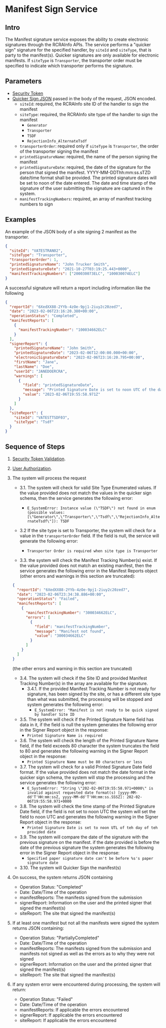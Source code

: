 # Manifest Sign Service

## Intro

The Manifest signature service exposes the ability to create electronic signatures through the RCRAInfo APIs.
The service performs a "quicker sign" signature for the specified handler, by `siteId` and `siteType`, that is party to
the manifest(s). Quicker signatures are only available for electronic manifests. If `siteType` is `Transporter`, the
transporter order must be specified to indicate which transporter performs the signature.

## Parameters

- [Security Token](../authentication.md#security-tokens)
- [Quicker Sign JSON](https://github.com/USEPA/e-manifest/blob/master/Services-Information/Schema/quicker%20sign.json)
  passed in the body of the request, JSON encoded.
  - `siteId`: required, the RCRAInfo site ID of the handler to sign the manifest
  - `siteType`: required, the RCRAInfo site type of the handler to sign the manifest
    - `Generator`
    - `Transporter`
    - `TSDF`
    - `RejectionInfo_AlternateTsdf`
  - `transporterOrder`: required only if `siteType` is `Transporter`, the order of the transporter signing the
    manifest
  - `printedSignatureName`: required, the name of the person signing the manifest
  - `printedSignatureDate`: required, the date of the signature for the person that signed the manifest.
    YYYY-MM-DDThh:mm:ss.sTZD date/time format shall be provided. The printed signature dates will be set to noon of
    the date entered. The date and time stamp of the signature of the user submitting the signature are captured in
    the system.
  - `manifestTrackingNumbers`: required, an array of manifest tracking numbers to sign

## Examples

An example of the JSON body of a site signing 2 manifest as the transporter.

```json
{
  "siteId": "VATESTRAN02",
  "siteType": "Transporter",
  "transporterOrder": 1,
  "printedSignatureName": "John Trucker Smith",
  "printedSignatureDate": "2021-10-27T03:19:25.443+0000",
  "manifestTrackingNumbers": ["200030073ELC", "100030074ELC"]
}
```

A successful signature will return a report including information like the following

```json
{
  "reportId": "6XedXX88-2YYb-4zOe-9pj1-2iuy2c20zed7",
  "date": "2023-02-06T23:16:20.380+00:00",
  "operationStatus": "Completed",
  "manifestReports": [
    {
      "manifestTrackingNumber": "100034662ELC"
    }
  ],
  "signerReport": {
    "printedSignatureName": "John Smith",
    "printedSignatureDate": "2023-02-06T12:00:00.000+00:00",
    "electronicSignatureDate": "2023-02-06T23:16:20.795+00:00",
    "firstName": "Jane",
    "lastName": "Doe",
    "userId": "JANEDOERCRA",
    "warnings": [
      {
        "field": "printedSignatureDate",
        "message": "Printed Signature Date is set to noon UTC of the day of the provided date",
        "value": "2023-02-06T19:55:58.971Z"
      }
    ]
  },
  "siteReport": {
    "siteId": "VATESTTSDF03",
    "siteType": "Tsdf"
  }
}
```

## Sequence of Steps

1. [Security Token Validation](../authentication.md#security-token-validation).
2. [User Authorization](../authentication.md#user-authorization).
3. The system will process the request

   - 3.1. The system will check for valid Site Type Enumerated values. If the value provided does not
     match the values in the quicker sign schema, then the service generates the following error:

     - `E_SystemError: Instance value (\"TSDF\") not found in enum (possible values:[\"Generator\",\"Transporter\",\"Tsdf\",\"RejectionInfo_AlternateTsdf\"]): TSDF`

   - 3.2 If the site type is set to Transporter, the system will check for a value in the `transporterOrder` field. If
     the field is null, the service will generate the following error:

     - `Transporter Order is required when site type is Transporter`

   - 3.3. the system will check the Manifest Tracking Number(s) exist. If the value provided does not match an existing
     manifest, then the service generates the following error in the Manifest Reports object (other errors and warnings
     in this section are truncated):

   ```json
   {
     "reportId": "6XedXX88-2YYb-4zOe-9pj1-2iuy2c20zed7",
     "date": "2023-02-06T23:34:38.886+00:00",
     "operationStatus": "Failed",
     "manifestReports": [
       {
         "manifestTrackingNumber": "300034662ELC",
         "errors": [
           {
             "field": "manifestTrackingNumber",
             "message": "Manifest not found",
             "value": "300034662ELC"
           }
         ]
       }
     ]
   }
   ```

   (the other errors and warning in this section are truncated)

   - 3.4. The system will check if the Site ID and provided Manifest Tracking Number(s) in the array are available for
     the signature.
     - 3.4.1. If the provided Manifest Tracking Number is not ready for signature, has been signed by the site, or
       has a different site type than what was submitted, the processing will be stopped and system generates the
       following error:
       - `E_SystemError: "Manifest is not ready to be quick signed by handler Site ID`
   - 3.5. The system will check if the Printed Signature Name field has data in it, if the field is null the system
     generates the following error in the Signer Report object in the response:
     - `Printed Signature Name is required`
   - 3.6. The system will check the length of the Printed Signature Name field, if the field exceeds 80 character the
     system truncates the field to 80 and generates the following warning in the Signer Report object in the response:
     - `Printed Signature Name must be 80 characters or less`
   - 3.7. The system will check for a valid Printed Signature Date field format. If the value provided does not match
     the date format in the quicker sign schema, the system will stop the processing and the service generates the
     following error:
     - `E_SystemError: "String \"202-02-06T19:55:58.971+0000\" is invalid against requested date format(s) [yyyy-MM-dd'T'HH:mm:ssZ, yyyy-MM-dd'T'HH:mm:ss.SSSZ]: 202-02- 06T19:55:58.971+0000`
   - 3.8. The system will check the time stamp of the Printed Signature Date field, if the field is not set to noon UTC
     the system will set the field to noon UTC and generates the following warning in the Signer Report object in the
     response:
     - `Printed Signature Date is set to noon UTL of teh day of teh provided date`
   - 3.9. The system will compare the date of the signature with the previous signature on the manifest. if the date
     provided is before the date of the previous signature the system generates the following error in the Signer
     Report object in the response:
     - `Specified paper signature date can't be before %s's paper signature date`
   - 3.10. The system will Quicker Sign the manifest(s)

4. On success, the system returns JSON containing

   - Operation Status: "Completed"
   - Date: Date/Time of the operation
   - manifestReports: The manifests signed from the submission
   - signerReport: Information on the user and the printed signer that signed the manifest(s)
   - siteReport: The site that signed the manifest(s)

5. If at least one manifest but not all the manifests were signed the system returns JSON containing:

   - Operation Status: "PartiallyCompleted"
   - Date: Date/Time of the operation
   - manifestReports: The manifests signed from the submission and manifests not signed as
     well as the errors as to why they were not signed
   - signerReport: Information on the user and the printed signer that signed the manifest(s)
   - siteReport: The site that signed the manifest(s)

6. If any system error were encountered during processing, the system will return:
   - Operation Status: "Failed"
   - Date: Date/Time of the operation
   - manifestReports: If applicable the errors encountered
   - signerReport: If applicable the errors encountered
   - siteReport: If applicable the errors encountered
